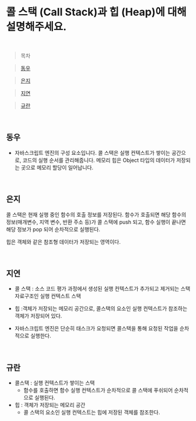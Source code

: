 # 콜 스택 (Call Stack)과 힙 (Heap)에 대해 설명해주세요.

<br />

> 목차

> [동우](#동우)

> [은지](#은지)

> [지연](#지연)

> [규란](#규란)

<br />

## 동우

- 자바스크립트 엔진의 구성 요소입니다. 콜 스택은 실행 컨텍스트가 쌓이는 공간으로, 코드의 실행 순서를 관리해줍니다. 메모리 힙은 Object 타입의 데이터가 저장되는 곳으로 메모리 할당이 일어납니다.

<br />

## 은지

콜 스택은 현재 실행 중인 함수의 호출 정보를 저장된다. 함수가 호출되면 해당 함수의 정보(매개변수, 지역 변수, 반환 주소 등)가 콜 스택에 push 되고, 함수 실행이 끝나면 해당 정보가 pop 되어 순차적으로 실행된다.

힙은 객체와 같은 참조형 데이터가 저장되는 영역이다.

<br />

## 지연

- 콜 스택 : 소스 코드 평가 과정에서 생성된 실행 컨텍스트가 추가되고 제거되는 스택 자료구조인 실행 컨텍스트 스택
- 힙 :객체가 저장되는 메모리 공간으로, 콜스택의 요소인 실행 컨텍스트가 참조하는 객체가 저장되어 있다.
- 자바스크립트 엔진은 단순히 태스크가 요청되면 콜스택을 통해 요청된 작업을 순차적으로 실행한다.

  <br />

## 규란

- 콜스택 : 실행 컨텍스트가 쌓이는 스택
  - 함수를 호출하면 함수 실행 컨텍스트가 순차적으로 콜 스택에 푸쉬되어 순차적으로 실행된다.
- 힙 : 객체가 저장되는 메모리 공간
  - 콜 스택의 요소인 실행 컨텍스트는 힙에 저장된 객체를 참조한다.

<br />
